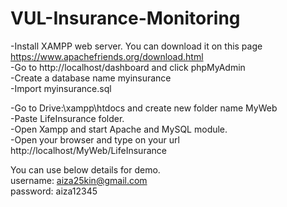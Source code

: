 # VUL-Insurance-Monitoring

-Install XAMPP web server. You can download it on this page https://www.apachefriends.org/download.html<br>
-Go to http://localhost/dashboard and click phpMyAdmin<br>
-Create a database name myinsurance<br>
-Import myinsurance.sql<br>

-Go to Drive:\xampp\htdocs and create new folder name MyWeb<br>
-Paste LifeInsurance folder.<br>
-Open Xampp and start Apache and MySQL module.<br>
-Open your browser and type on your url http://localhost/MyWeb/LifeInsurance <br>

You can use below details for demo.<br>
username: aiza25kin@gmail.com<br>
password: aiza12345<br>
